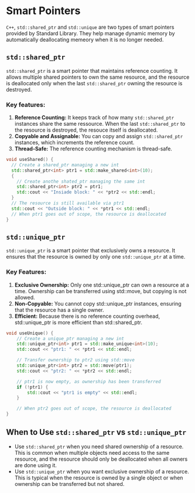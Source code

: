 # Smart Pointers 

`C++`, `std::shared_ptr` and `std::unique` are two types of smart pointers provided by Standard Library.
They help manage dynamic memory by automatically deallocating memeory when it is no longer needed. 

## `std::shared_ptr`

`std::shared_ptr` is a smart pointer that maintains reference counting. It allows multiple shared pointers to own 
the same resource, and the resource is deallocated only when the last `std::shared_ptr` owning the resource is 
destroyed.

### Key features:
1. **Reference Counting:** It keeps track of how many `std::shared_ptr` instances share the same ressource. When the last
     `std::shared_ptr` to the resource is destroyed, the resouce itself is deallocated.
2. **Copyable and Assignable:** You can copy and assign `std::shared_ptr` instances, which increments the reference count.
3. **Thread-Safe:** The reference counting mechanism is thread-safe.

```cpp
void useShared() {
  // Create a shared_ptr managing a new int
  std::shared_ptr<int> ptr1 = std::make_shared<int>(10);
  {
    // Create anothe shated_ptr managing the same int
    std::shared_ptr<int> ptr2 = ptr1;
    std::cout << "Insiade block: " << *ptr2 << std::endl; 
  }
  // The resource is still available via ptr1
  std::cout << "Outside block: " << *ptr1 << std::endl;
  // When ptr1 goes out of scope, the resource is deallocated 
}
```

## `std::unique_ptr`

`std::unique_ptr` is a smart pointer that exclusively owns a resource. It ensures that the resource is owned by only one 
`std::unique_ptr` at a time.

### Key Features:
1. **Exclusive Ownership:** Only one std::unique_ptr can own a resource at a time. Ownership can be transferred using std::move, but copying is not allowed.
2. **Non-Copyable:** You cannot copy std::unique_ptr instances, ensuring that the resource has a single owner.
3. **Efficient:** Because there is no reference counting overhead, std::unique_ptr is more efficient than std::shared_ptr.


```cpp
void useUnique() {
    // Create a unique_ptr managing a new int
    std::unique_ptr<int> ptr1 = std::make_unique<int>(10);
    std::cout << "ptr1: " << *ptr1 << std::endl;

    // Transfer ownership to ptr2 using std::move
    std::unique_ptr<int> ptr2 = std::move(ptr1);
    std::cout << "ptr2: " << *ptr2 << std::endl;

    // ptr1 is now empty, as ownership has been transferred
    if (!ptr1) {
        std::cout << "ptr1 is empty" << std::endl;
    }

    // When ptr2 goes out of scope, the resource is deallocated
}
```
## When to Use `std::shared_ptr` vs `std::unique_ptr`

- Use `std::shared_ptr` when you need shared ownership of a resource. This is common when multiple objects need access to the same resource, and the resource should only be deallocated when all owners are done using it.
- Use `std::unique_ptr` when you want exclusive ownership of a resource. This is typical when the resource is owned by a single object or when ownership can be transferred but not shared.
